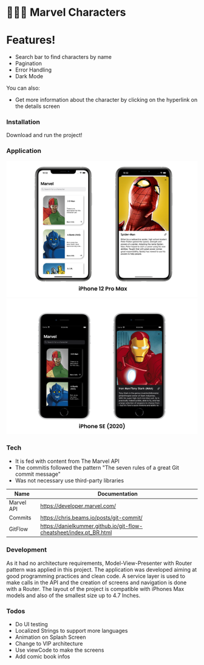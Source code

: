 # 🦸🏻‍♂️ Marvel Characters 

# Features!

  - Search bar to find characters by name
  - Pagination
  - Error Handling
  - Dark Mode

You can also:
  - Get more information about the character by clicking on the hyperlink on the details screen

### Installation

Download and run the project!

### Application

![MarvelApp-Image1](Images/iPhone-12-Pro-Max.png "App Marvel iPhone 12 Pro Max")
![MarvelApp-Image2](Images/iPhone-SE.png "App Marvel iPhone SE (2020)")

### Tech

- It is fed with content from The Marvel API
- The commitis followed the pattern "The seven rules of a great Git commit message"
- Was not necessary use third-party libraries

| Name | Documentation |
| ------ | ------ |
| Marvel API | https://developer.marvel.com/|
| Commits | https://chris.beams.io/posts/git-commit/|
| GitFlow | https://danielkummer.github.io/git-flow-cheatsheet/index.pt_BR.html|


### Development

As it had no architecture requirements, Model-View-Presenter with Router pattern was applied in this project. The application was developed aiming at good programming practices and clean code. A service layer is used to make calls in the API and the creation of screens and navigation is done with a Router.
The layout of the project is compatible with iPhones Max models and also of the smallest size up to 4.7 Inches.

### Todos

 - Do UI testing
 - Localized Strings to support more languages
 - Animation on Splash Screen
 - Change to VIP architecture
 - Use viewCode to make the screens
 - Add comic book infos

